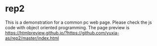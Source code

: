 # rep2
This is a demonstration for a common pc web page. Please check the js code with object oriented programming.
The page preview is https://htmlpreview.github.io/?https://github.com/yuxia-as/rep2/master/index.html
